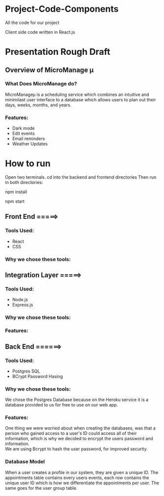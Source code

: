 # Project-Code-Components
All the code for our project

Client side code written in React.js 

<h1>Presentation Rough Draft</h1>

<h2>Overview of MicroManage &mu;</h2>
  <h3>What Does MicroManage do?</h3>
    MicroManage&mu; is a scheduling service which combines an
      intuitive and minimilast user interface to a database which allows
      users to plan out their days, weeks, months, and years. <br>

    
  <h3>Features:</h3>
  <ul>
    <li> Dark mode </li>
    <li> Edit events </li>
    <li> Email reminders </li>
    <li> Weather Updates </li>
  </ul>
  
<h1>How to run</h1>
Open two terminals.
cd into the backend and frontend directories
Then run in both directories:

npm install <br>

npm start






<h2>Front End =====> </h2>
  <h3>Tools Used:</h3>
  <ul>
    <li>React</li>
    <li>CSS</li>
  </ul>
  <h3>Why we chose these tools:</h3>



<h2>Integration Layer =====></h2>

  <h3>Tools Used:</h3>
  <ul>
    <li>Node.js</li>
    <li>Express.js</li>
  </ul>
  <h3>Why we chose these tools:</h3>

  <h3>Features: </h3>

<h2>Back End ======></h2>


  <h3>Tools Used:</h3>
  <ul>
    <li>Postgres SQL</li>
    <li>BCrypt Password Hasing</li>
  </ul>
  <h3>Why we chose these tools:</h3>
  We chose the Postgres Database because on the Heroku service it is 
    a database provided to us for free to use on our web app. 
  

  <h3>Features:  </h3>

   One thing we were worried about when creating the databases, was that
      a person who gained access to a user's ID could access all of their
      information, which is why we decided to encrypt the users password and information.
      <br>
      We are using Bcrypt to hash the user password, for improved security.  
    
  <h3>Database Model</h3>
  When a user creates a profile in our system, they are given a unique ID.
    The appointments table contains every users events, each row contains the unique user ID
    which is how we differentiate the appointments per user.
    The same goes for the user group table. 
  
  
